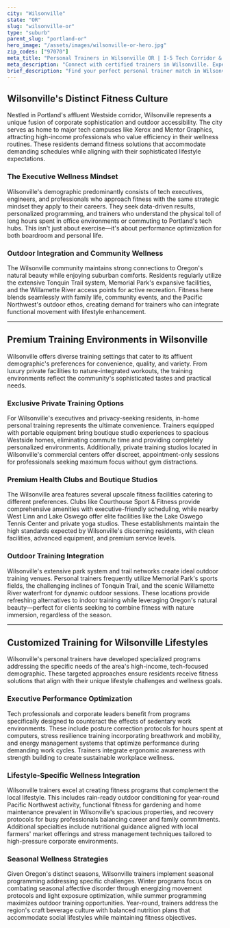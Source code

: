```yaml
---
city: "Wilsonville"
state: "OR"
slug: "wilsonville-or"
type: "suburb"
parent_slug: "portland-or"
hero_image: "/assets/images/wilsonville-or-hero.jpg"
zip_codes: ["97070"]
meta_title: "Personal Trainers in Wilsonville OR | I-5 Tech Corridor & Business Fitness"
meta_description: "Connect with certified trainers in Wilsonville. Experts in I-5 commuter routines, corporate park amenities, and accessible commercial gyms."
brief_description: "Find your perfect personal trainer match in Wilsonville, OR. Our exclusive service connects busy tech professionals, executives, and wellness-focused residents with certified trainers who understand the unique demands of the affluent Westside lifestyle. Whether you prefer private home sessions, premium local gym facilities, or outdoor workouts in Wilsonville's beautiful parks, we match you with experts in functional fitness, stress management, and sustainable wellness. Stop wasting time searching and start achieving your fitness goals with a trainer who fits your schedule, location, and ambitious lifestyle. Book your personalized match today."
---
```

## Wilsonville's Distinct Fitness Culture

Nestled in Portland's affluent Westside corridor, Wilsonville represents a unique fusion of corporate sophistication and outdoor accessibility. The city serves as home to major tech campuses like Xerox and Mentor Graphics, attracting high-income professionals who value efficiency in their wellness routines. These residents demand fitness solutions that accommodate demanding schedules while aligning with their sophisticated lifestyle expectations.

### The Executive Wellness Mindset
Wilsonville's demographic predominantly consists of tech executives, engineers, and professionals who approach fitness with the same strategic mindset they apply to their careers. They seek data-driven results, personalized programming, and trainers who understand the physical toll of long hours spent in office environments or commuting to Portland's tech hubs. This isn't just about exercise—it's about performance optimization for both boardroom and personal life.

### Outdoor Integration and Community Wellness
The Wilsonville community maintains strong connections to Oregon's natural beauty while enjoying suburban comforts. Residents regularly utilize the extensive Tonquin Trail system, Memorial Park's expansive facilities, and the Willamette River access points for active recreation. Fitness here blends seamlessly with family life, community events, and the Pacific Northwest's outdoor ethos, creating demand for trainers who can integrate functional movement with lifestyle enhancement.

---

## Premium Training Environments in Wilsonville

Wilsonville offers diverse training settings that cater to its affluent demographic's preferences for convenience, quality, and variety. From luxury private facilities to nature-integrated workouts, the training environments reflect the community's sophisticated tastes and practical needs.

### Exclusive Private Training Options
For Wilsonville's executives and privacy-seeking residents, in-home personal training represents the ultimate convenience. Trainers equipped with portable equipment bring boutique studio experiences to spacious Westside homes, eliminating commute time and providing completely personalized environments. Additionally, private training studios located in Wilsonville's commercial centers offer discreet, appointment-only sessions for professionals seeking maximum focus without gym distractions.

### Premium Health Clubs and Boutique Studios
The Wilsonville area features several upscale fitness facilities catering to different preferences. Clubs like Courthouse Sport & Fitness provide comprehensive amenities with executive-friendly scheduling, while nearby West Linn and Lake Oswego offer elite facilities like the Lake Oswego Tennis Center and private yoga studios. These establishments maintain the high standards expected by Wilsonville's discerning residents, with clean facilities, advanced equipment, and premium service levels.

### Outdoor Training Integration
Wilsonville's extensive park system and trail networks create ideal outdoor training venues. Personal trainers frequently utilize Memorial Park's sports fields, the challenging inclines of Tonquin Trail, and the scenic Willamette River waterfront for dynamic outdoor sessions. These locations provide refreshing alternatives to indoor training while leveraging Oregon's natural beauty—perfect for clients seeking to combine fitness with nature immersion, regardless of the season.

---

## Customized Training for Wilsonville Lifestyles

Wilsonville's personal trainers have developed specialized programs addressing the specific needs of the area's high-income, tech-focused demographic. These targeted approaches ensure residents receive fitness solutions that align with their unique lifestyle challenges and wellness goals.

### Executive Performance Optimization
Tech professionals and corporate leaders benefit from programs specifically designed to counteract the effects of sedentary work environments. These include posture correction protocols for hours spent at computers, stress resilience training incorporating breathwork and mobility, and energy management systems that optimize performance during demanding work cycles. Trainers integrate ergonomic awareness with strength building to create sustainable workplace wellness.

### Lifestyle-Specific Wellness Integration
Wilsonville trainers excel at creating fitness programs that complement the local lifestyle. This includes rain-ready outdoor conditioning for year-round Pacific Northwest activity, functional fitness for gardening and home maintenance prevalent in Wilsonville's spacious properties, and recovery protocols for busy professionals balancing career and family commitments. Additional specialties include nutritional guidance aligned with local farmers' market offerings and stress management techniques tailored to high-pressure corporate environments.

### Seasonal Wellness Strategies
Given Oregon's distinct seasons, Wilsonville trainers implement seasonal programming addressing specific challenges. Winter programs focus on combating seasonal affective disorder through energizing movement protocols and light exposure optimization, while summer programming maximizes outdoor training opportunities. Year-round, trainers address the region's craft beverage culture with balanced nutrition plans that accommodate social lifestyles while maintaining fitness objectives.